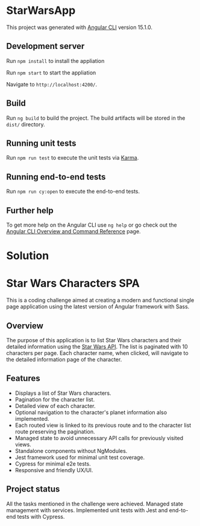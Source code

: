 # StarWarsApp

This project was generated with [Angular CLI](https://github.com/angular/angular-cli) version 15.1.0.

## Development server

Run `npm install` to install the appliation

Run `npm start` to start the appliation

Navigate to `http://localhost:4200/`.
## Build

Run `ng build` to build the project. The build artifacts will be stored in the `dist/` directory.

## Running unit tests

Run `npm run test` to execute the unit tests via [Karma](https://karma-runner.github.io).

## Running end-to-end tests

Run `npm run cy:open` to execute the end-to-end tests.

## Further help

To get more help on the Angular CLI use `ng help` or go check out the [Angular CLI Overview and Command Reference](https://angular.io/cli) page.

# Solution 

# Star Wars Characters SPA

This is a coding challenge aimed at creating a modern and functional single page application using the latest version of Angular framework with Sass.

## Overview

The purpose of this application is to list Star Wars characters and their detailed information using the [Star Wars API](https://www.swapi.tech/api/people). The list is paginated with 10 characters per page. Each character name, when clicked, will navigate to the detailed information page of the character.

## Features

- Displays a list of Star Wars characters.
- Pagination for the character list.
- Detailed view of each character.
- Optional navigation to the character's planet information also implemented.
- Each routed view is linked to its previous route and to the character list route preserving the pagination.
- Managed state to avoid unnecessary API calls for previously visited views.
- Standalone components without NgModules.
- Jest framework used for minimal unit test coverage.
- Cypress for minimal e2e tests.
- Responsive and friendly UX/UI.

## Project status

All the tasks mentioned in the challenge were achieved. Managed state management with services. Implemented unit tests with Jest and end-to-end tests with Cypress.

